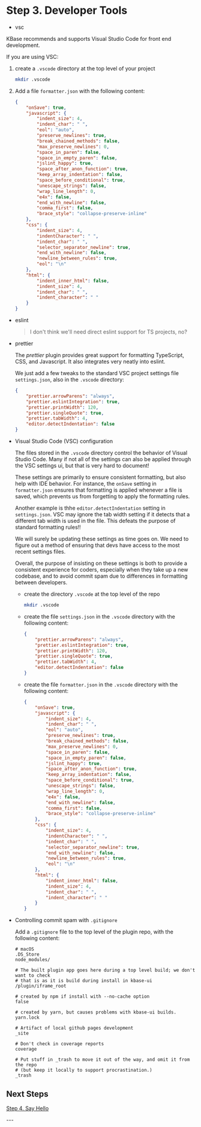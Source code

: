 # Step 3. Developer Tools



- vsc

KBase recommends and supports Visual Studio Code for front end development.

If you are using VSC:

  1. create a `.vscode` directory at the top level of your project

        ```bash
        mkdir .vscode
        ```

  2. Add a file `formatter.json` with the following content:

        ```json
        {
            "onSave": true,
            "javascript": {
                "indent_size": 4,
                "indent_char": " ",
                "eol": "auto",
                "preserve_newlines": true,
                "break_chained_methods": false,
                "max_preserve_newlines": 0,
                "space_in_paren": false,
                "space_in_empty_paren": false,
                "jslint_happy": true,
                "space_after_anon_function": true,
                "keep_array_indentation": false,
                "space_before_conditional": true,
                "unescape_strings": false,
                "wrap_line_length": 0,
                "e4x": false,
                "end_with_newline": false,
                "comma_first": false,
                "brace_style": "collapse-preserve-inline"
            },
            "css": {
                "indent_size": 4,
                "indentCharacter": " ",
                "indent_char": " ",
                "selector_separator_newline": true,
                "end_with_newline": false,
                "newline_between_rules": true,
                "eol": "\n"
            },
            "html": {
                "indent_inner_html": false,
                "indent_size": 4,
                "indent_char": " ",
                "indent_character": " "
            }
        }
        ```

- eslint

    > I don't think we'll need direct eslint support for TS projects, no?

- prettier

    The *prettier* plugin provides great support for formatting TypeScript, CSS, and Javascript. It also integrates very neatly into eslint.

    We just add a few tweaks to the standard VSC project settings file `settings.json`, also in the `.vscode` directory:

    ```json
    {
        "prettier.arrowParens": "always",
        "prettier.eslintIntegration": true,
        "prettier.printWidth": 120,
        "prettier.singleQuote": true,
        "prettier.tabWidth": 4,
        "editor.detectIndentation": false
    }
    ```

- Visual Studio Code (VSC) configuration

    The files stored in the `.vscode` directory control the behavior of Visual Studio Code. Many if not all of the settings can also be applied through the VSC settings ui, but that is very hard to document!

    These settings are primarily to ensure consistent formatting, but also help with IDE behavior. For instance, the `onSave` setting in `formatter.json` ensures that formatting is applied whenever a file is saved, which prevents us from forgetting to apply the formatting rules. 

    Another example is thhe `editor.detectIndentation` setting in `settings.json`. VSC may ignore the tab width setting if it detects that a different tab width is used in the file. This defeats the purpose of standard formatting rules!!

    We will surely be updating these settings as time goes on. We need to figure out a method of ensuring that devs have access to the most recent settings files.

    Overall, the purpose of insisting on these settings is both to provide a consistent experience for coders, especially when they take up a new codebase, and to avoid commit spam due to differences in formatting between developers.

  - create the directory `.vscode` at the top level of the repo

    ```bash
    mkdir .vscode
    ```

  - create the file `settings.json` in the `.vscode` directory with the following content:

    ```json
    {
        "prettier.arrowParens": "always",
        "prettier.eslintIntegration": true,
        "prettier.printWidth": 120,
        "prettier.singleQuote": true,
        "prettier.tabWidth": 4,
        "editor.detectIndentation": false
    }
    ```

  - create the file `formatter.json` in the `.vscode` directory with the following content:

    ```json
    {
        "onSave": true,
        "javascript": {
            "indent_size": 4,
            "indent_char": " ",
            "eol": "auto",
            "preserve_newlines": true,
            "break_chained_methods": false,
            "max_preserve_newlines": 0,
            "space_in_paren": false,
            "space_in_empty_paren": false,
            "jslint_happy": true,
            "space_after_anon_function": true,
            "keep_array_indentation": false,
            "space_before_conditional": true,
            "unescape_strings": false,
            "wrap_line_length": 0,
            "e4x": false,
            "end_with_newline": false,
            "comma_first": false,
            "brace_style": "collapse-preserve-inline"
        },
        "css": {
            "indent_size": 4,
            "indentCharacter": " ",
            "indent_char": " ",
            "selector_separator_newline": true,
            "end_with_newline": false,
            "newline_between_rules": true,
            "eol": "\n"
        },
        "html": {
            "indent_inner_html": false,
            "indent_size": 4,
            "indent_char": " ",
            "indent_character": " "
        }
    }
    ```

- Controlling commit spam with `.gitignore`

    Add a `.gitignore` file to the top level of the plugin repo, with the following content:


    ```gitignore
    # macOS
    .DS_Store
    node_modules/

    # The built plugin app goes here during a top level build; we don't want to check
    # that is as it is build during install in kbase-ui
    /plugin/iframe_root

    # created by npm if install with --no-cache option
    false

    # created by yarn, but causes problems with kbase-ui builds.
    yarn.lock

    # Artifact of local github pages development
    _site

    # Don't check in coverage reports
    coverage

    # Put stuff in _trash to move it out of the way, and omit it from the repo 
    # (but keep it locally to support procrastination.)
    _trash
    ```

## Next Steps

[Step 4. Say Hello](./4-say-hello)

\---